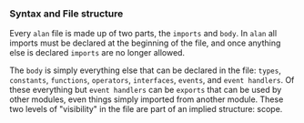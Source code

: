 ### Syntax and File structure

Every `alan` file is made up of two parts, the `imports` and `body`. In `alan` all imports must be declared at the beginning of the file, and once anything else is declared `imports` are no longer allowed.

The `body` is simply everything else that can be declared in the file: `types`, `constants`, `functions`, `operators`, `interfaces`, `events`, and `event handlers`. Of these everything but `event handlers` can be `exports` that can be used by other modules, even things simply imported from another module. These two levels of "visibility" in the file are part of an implied structure: scope.

